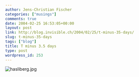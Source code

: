 ```yaml
---
author: Jens-Christian Fischer
categories: ["musings"]
comments: true
date: 2004-02-25 16:53:05+00:00
layout: post
link: http://blog.invisible.ch/2004/02/25/t-minus-35-days/
slug: t-minus-35-days
tags: ["blog"]
title: T minus 3.5 days
type: post
wordpress_id: 253
---
```


![hasliberg.jpg](http://blog.invisible.ch/images/hasliberg.jpg)
